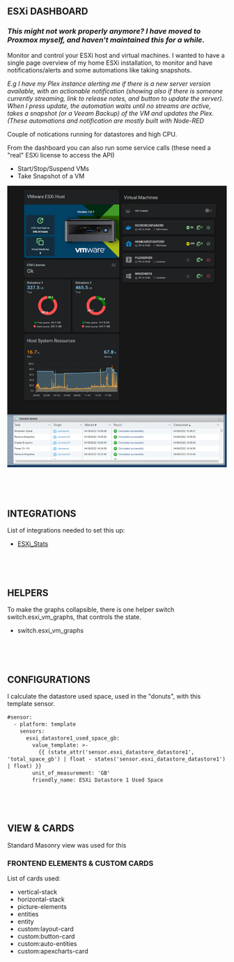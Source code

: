 ## ESXi DASHBOARD

### *This might not work properly anymore? I have moved to Proxmox myself, and haven't maintained this for a while.*

Monitor and control your ESXi host and virtual machines. I wanted to have a single page overview of my home ESXi installation, to monitor and have notifications/alerts and some automations like taking snapshots.

*E.g I have my Plex instance alerting me if there is a new server version available, with an actionable notification (showing also if there is someone currently streaming, link to release notes, and button to update the server). When I press update, the automation waits until no streams are active, takes a snapshot (or a Veeam Backup) of the VM and updates the Plex. (These automations and notification are mostly built with Node-RED*

Couple of notications running for datastores and high CPU.

From the dashboard you can also run some service calls (these need a "real" ESXi license to access the API)

* Start/Stop/Suspend VMs
* Take Snapshot of a VM

![ESXi Overview](/dashboards/esxi-vm-dashboard/img/HA_ESXi_dashboard.gif)

&nbsp;

&nbsp;

## INTEGRATIONS

List of integrations needed to set this up:

* [ESXi_Stats](https://github.com/wxt9861/esxi_stats)

&nbsp;

&nbsp;

## HELPERS

To make the graphs collapsible, there is one helper switch switch.esxi_vm_graphs, that controls the state.

* switch.esxi_vm_graphs

&nbsp;

&nbsp;

## CONFIGURATIONS

I calculate the datastore used space, used in the "donuts", with this template sensor.

```
#sensor:
  - platform: template
    sensors:
      esxi_datastore1_used_space_gb:
        value_template: >-
          {{ (state_attr('sensor.esxi_datastore_datastore1', 'total_space_gb') | float - states('sensor.esxi_datastore_datastore1') | float) }}
        unit_of_measurement: 'GB'
        friendly_name: ESXi Datastore 1 Used Space
```

&nbsp;

&nbsp;

## VIEW & CARDS

Standard Masonry view was used for this

### FRONTEND ELEMENTS & CUSTOM CARDS

List of cards used:

* vertical-stack
* horizontal-stack
* picture-elements
* entities
* entity
* custom:layout-card
* custom:button-card
* custom:auto-entities
* custom:apexcharts-card



